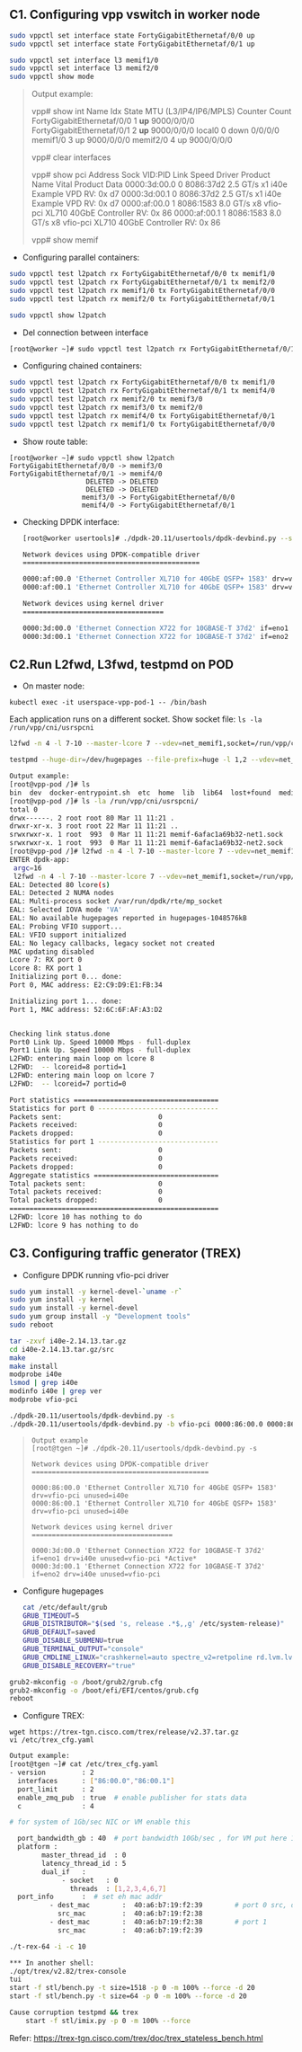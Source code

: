 ## C1. Configuring vpp vswitch in worker node

```bash
sudo vppctl set interface state FortyGigabitEthernetaf/0/0 up
sudo vppctl set interface state FortyGigabitEthernetaf/0/1 up

sudo vppctl set interface l3 memif1/0
sudo vppctl set interface l3 memif2/0
sudo vppctl show mode
```

> Output example:
>
> vpp# show int
>         Name               Idx    State  MTU (L3/IP4/IP6/MPLS)     Counter          Count
> FortyGigabitEthernetaf/0/0        1      **up**          9000/0/0/0
> FortyGigabitEthernetaf/0/1        2      **up**          9000/0/0/0
> local0                            0     down          0/0/0/0
> memif1/0                          3      up          9000/0/0/0
> memif2/0                          4      up          9000/0/0/0
>
> vpp# clear interfaces
>
> vpp# show pci
> Address      Sock VID:PID     Link Speed   Driver          Product Name                    Vital Product Data
> 0000:3d:00.0   0  8086:37d2   2.5 GT/s x1  i40e            Example VPD                     RV: 0x d7
> 0000:3d:00.1   0  8086:37d2   2.5 GT/s x1  i40e            Example VPD                     RV: 0x d7
> 0000:af:00.0   1  8086:1583   8.0 GT/s x8  vfio-pci        XL710 40GbE Controller          RV: 0x 86
> 0000:af:00.1   1  8086:1583   8.0 GT/s x8  vfio-pci        XL710 40GbE Controller          RV: 0x 86
>
> vpp# show memif

- Configuring parallel containers:
```bash
sudo vppctl test l2patch rx FortyGigabitEthernetaf/0/0 tx memif1/0
sudo vppctl test l2patch rx FortyGigabitEthernetaf/0/1 tx memif2/0
sudo vppctl test l2patch rx memif1/0 tx FortyGigabitEthernetaf/0/0 
sudo vppctl test l2patch rx memif2/0 tx FortyGigabitEthernetaf/0/1

sudo vppctl show l2patch
```

- Del connection between interface
```bash
[root@worker ~]# sudo vppctl test l2patch rx FortyGigabitEthernetaf/0/1 tx memif2/0 del
```

- Configuring chained containers:

```bash
sudo vppctl test l2patch rx FortyGigabitEthernetaf/0/0 tx memif1/0
sudo vppctl test l2patch rx FortyGigabitEthernetaf/0/1 tx memif4/0
sudo vppctl test l2patch rx memif2/0 tx memif3/0
sudo vppctl test l2patch rx memif3/0 tx memif2/0
sudo vppctl test l2patch rx memif4/0 tx FortyGigabitEthernetaf/0/1
sudo vppctl test l2patch rx memif1/0 tx FortyGigabitEthernetaf/0/0
```

- Show route table:
```
[root@worker ~]# sudo vppctl show l2patch
FortyGigabitEthernetaf/0/0 -> memif3/0
FortyGigabitEthernetaf/0/1 -> memif4/0
                   DELETED -> DELETED
                   DELETED -> DELETED
                  memif3/0 -> FortyGigabitEthernetaf/0/0
                  memif4/0 -> FortyGigabitEthernetaf/0/1

```
- Checking DPDK interface:

  ```bash
  [root@worker usertools]# ./dpdk-20.11/usertools/dpdk-devbind.py --status
  
  Network devices using DPDK-compatible driver
  ============================================
  
  0000:af:00.0 'Ethernet Controller XL710 for 40GbE QSFP+ 1583' drv=vfio-pci unused=i40e
  0000:af:00.1 'Ethernet Controller XL710 for 40GbE QSFP+ 1583' drv=vfio-pci unused=i40e
  
  Network devices using kernel driver
  ===================================
  
  0000:3d:00.0 'Ethernet Connection X722 for 10GBASE-T 37d2' if=eno1 drv=i40e unused=vfio-pci *Active*
  0000:3d:00.1 'Ethernet Connection X722 for 10GBASE-T 37d2' if=eno2 drv=i40e unused=vfio-pc
  ```

## C2.Run L2fwd, L3fwd, testpmd on POD
- On master node:

`kubectl exec -it userspace-vpp-pod-1 -- /bin/bash`

Each application runs on a different socket. Show socket file: `ls -la /run/vpp/cni/usrspcni`

```bash
l2fwd -n 4 -l 7-10 --master-lcore 7 --vdev=net_memif1,socket=/run/vpp/cni/usrspcni/memif-6afac1a69b32-net1.sock,role=slave --vdev=net_memif2,socket=/run/vpp/cni/usrspcni/memif-6afac1a69b32-net2.sock,role=slave --no-pci -- -p 0x3 -T 10 --no-mac-updating

testpmd --huge-dir=/dev/hugepages --file-prefix=huge -l 1,2 --vdev=net_memif1,socket=/run/vpp/cni/usrspcni/memif-6afac1a69b32-net1.sock --vdev=net_memif2,socket=/run/vpp/cni/usrspcni/memif-6afac1a69b32-net2.sock -n 2 -- -i --txd=1024 --rxd=1024
```
```bash
Output example:
[root@vpp-pod /]# ls
bin  dev  docker-entrypoint.sh  etc  home  lib  lib64  lost+found  media  mnt  opt  proc  root  run  sbin  srv  sys  tmp  usr  var
[root@vpp-pod /]# ls -la /run/vpp/cni/usrspcni/
total 0
drwx------. 2 root root 80 Mar 11 11:21 .
drwxr-xr-x. 3 root root 22 Mar 11 11:21 ..
srwxrwxr-x. 1 root  993  0 Mar 11 11:21 memif-6afac1a69b32-net1.sock
srwxrwxr-x. 1 root  993  0 Mar 11 11:21 memif-6afac1a69b32-net2.sock
[root@vpp-pod /]# l2fwd -n 4 -l 7-10 --master-lcore 7 --vdev=net_memif1,socket=/run/vpp/cni/usrspcni/memif-6afac1a69b32-net1.sock,role=slave --vdev=net_memif2,socket=/run/vpp/cni/usrspcni/memif-6afac1a69b32-net2.sock,role=slave --no-pci -- -p 0x3 -T 10 --no-mac-updating
ENTER dpdk-app:
 argc=16
 l2fwd -n 4 -l 7-10 --master-lcore 7 --vdev=net_memif1,socket=/run/vpp/cni/usrspcni/memif-6afac1a69b32-net1.sock,role=slave --vdev=net_memif2,socket=/run/vpp/cni/usrspcni/memif-6afac1a69b32-net2.sock,role=slave --no-pci -- -p 0x3 -T 10 --no-mac-updating
EAL: Detected 80 lcore(s)
EAL: Detected 2 NUMA nodes
EAL: Multi-process socket /var/run/dpdk/rte/mp_socket
EAL: Selected IOVA mode 'VA'
EAL: No available hugepages reported in hugepages-1048576kB
EAL: Probing VFIO support...
EAL: VFIO support initialized
EAL: No legacy callbacks, legacy socket not created
MAC updating disabled
Lcore 7: RX port 0
Lcore 8: RX port 1
Initializing port 0... done:
Port 0, MAC address: E2:C9:D9:E1:FB:34

Initializing port 1... done:
Port 1, MAC address: 52:6C:6F:AF:A3:D2


Checking link status.done
Port0 Link Up. Speed 10000 Mbps - full-duplex
Port1 Link Up. Speed 10000 Mbps - full-duplex
L2FWD: entering main loop on lcore 8
L2FWD:  -- lcoreid=8 portid=1
L2FWD: entering main loop on lcore 7
L2FWD:  -- lcoreid=7 portid=0

Port statistics ====================================
Statistics for port 0 ------------------------------
Packets sent:                        0
Packets received:                    0
Packets dropped:                     0
Statistics for port 1 ------------------------------
Packets sent:                        0
Packets received:                    0
Packets dropped:                     0
Aggregate statistics ===============================
Total packets sent:                  0
Total packets received:              0
Total packets dropped:               0
====================================================
L2FWD: lcore 10 has nothing to do
L2FWD: lcore 9 has nothing to do
```



## C3. Configuring traffic generator (TREX)

- Configure DPDK running vfio-pci driver
``` bash
sudo yum install -y kernel-devel-`uname -r`
sudo yum install -y kernel
sudo yum install -y kernel-devel 
sudo yum group install -y "Development tools"
sudo reboot

tar -zxvf i40e-2.14.13.tar.gz
cd i40e-2.14.13.tar.gz/src
make
make install
modprobe i40e
lsmod | grep i40e
modinfo i40e | grep ver
modprobe vfio-pci

./dpdk-20.11/usertools/dpdk-devbind.py -s
./dpdk-20.11/usertools/dpdk-devbind.py -b vfio-pci 0000:86:00.0 0000:86:00.1
```

> ```
> Output example
> [root@tgen ~]# ./dpdk-20.11/usertools/dpdk-devbind.py -s
> 
> Network devices using DPDK-compatible driver
> ============================================
> 
> 0000:86:00.0 'Ethernet Controller XL710 for 40GbE QSFP+ 1583' drv=vfio-pci unused=i40e
> 0000:86:00.1 'Ethernet Controller XL710 for 40GbE QSFP+ 1583' drv=vfio-pci unused=i40e
> 
> Network devices using kernel driver
> ===================================
> 
> 0000:3d:00.0 'Ethernet Connection X722 for 10GBASE-T 37d2' if=eno1 drv=i40e unused=vfio-pci *Active*
> 0000:3d:00.1 'Ethernet Connection X722 for 10GBASE-T 37d2' if=eno2 drv=i40e unused=vfio-pci
> ```

- Configure hugepages

  ```bash
  cat /etc/default/grub
  GRUB_TIMEOUT=5
  GRUB_DISTRIBUTOR="$(sed 's, release .*$,,g' /etc/system-release)"
  GRUB_DEFAULT=saved
  GRUB_DISABLE_SUBMENU=true
  GRUB_TERMINAL_OUTPUT="console"
  GRUB_CMDLINE_LINUX="crashkernel=auto spectre_v2=retpoline rd.lvm.lv=centos/root rd.lvm.lv=centos/swap rhgb quiet intel_iommu=on default_hugepagesz=1G hugepagesz=1G hugepages=8 hugepagesz=2M hugepages=4096"
  GRUB_DISABLE_RECOVERY="true"
  ```

```bash
grub2-mkconfig -o /boot/grub2/grub.cfg
grub2-mkconfig -o /boot/efi/EFI/centos/grub.cfg
reboot
```

- Configure TREX:

```
wget https://trex-tgn.cisco.com/trex/release/v2.37.tar.gz
vi /etc/trex_cfg.yaml
```

```bash
Output example:
[root@tgen ~]# cat /etc/trex_cfg.yaml
- version         : 2
  interfaces      : ["86:00.0","86:00.1"]
  port_limit      : 2
  enable_zmq_pub  : true  # enable publisher for stats data
  c               : 4

# for system of 1Gb/sec NIC or VM enable this

  port_bandwidth_gb : 40  # port bandwidth 10Gb/sec , for VM put here 1 for XL710 put 40
  platform :
        master_thread_id  : 0
        latency_thread_id : 5
        dual_if   :
             - socket   : 0
               threads  : [1,2,3,4,6,7]
  port_info       :  # set eh mac addr
          - dest_mac        :  40:a6:b7:19:f2:39        # port 0 src, dest mac of NIC card on TREX
            src_mac         :  40:a6:b7:19:f2:38
          - dest_mac        :  40:a6:b7:19:f2:38        # port 1
            src_mac         :  40:a6:b7:19:f2:39
```

```bash
./t-rex-64 -i -c 10

*** In another shell:
./opt/trex/v2.82/trex-console
tui
start -f stl/bench.py -t size=1518 -p 0 -m 100% --force -d 20
start -f stl/bench.py -t size=64 -p 0 -m 100% --force -d 20

Cause corruption testpmd && trex	
	start -f stl/imix.py -p 0 -m 100% --force
```

Refer: 
	https://trex-tgn.cisco.com/trex/doc/trex_stateless_bench.html

